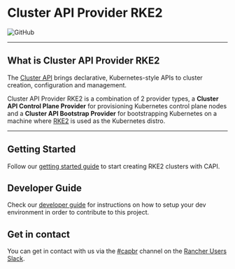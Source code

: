 # Cluster API Provider RKE2

![GitHub](https://img.shields.io/github/license/rancher/cluster-api-provider-rke2)

------

## What is Cluster API Provider RKE2

The [Cluster API](https://cluster-api.sigs.k8s.io/) brings declarative, Kubernetes-style APIs to cluster creation, configuration and management.

Cluster API Provider RKE2 is a combination of 2 provider types, a __Cluster API Control Plane Provider__ for provisioning Kubernetes control plane nodes and a __Cluster API Bootstrap Provider__ for bootstrapping Kubernetes on a machine where [RKE2](https://docs.rke2.io/) is used as the Kubernetes distro.

------

## Getting Started
Follow our [getting started guide](./getting-started.md) to start creating RKE2 clusters with CAPI.  

## Developer Guide
Check our [developer guide](./developers/development.md) for instructions on how to setup your dev environment in order to contribute to this project.

## Get in contact
You can get in contact with us via the [#capbr](https://rancher-users.slack.com/archives/C046X0CDKCH) channel on the [Rancher Users Slack](https://slack.rancher.io/).
